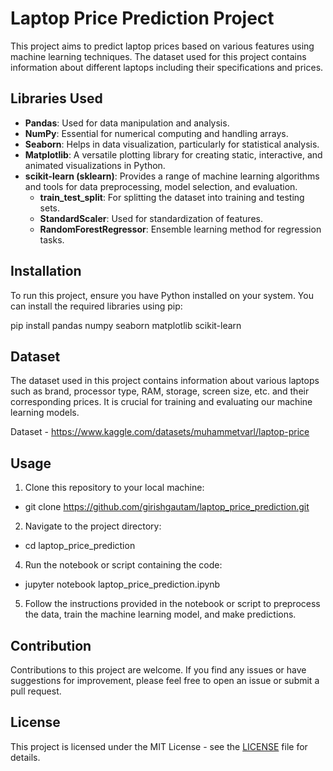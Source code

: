 # Laptop Price Prediction Project

This project aims to predict laptop prices based on various features using machine learning techniques. The dataset used for this project contains information about different laptops including their specifications and prices.

## Libraries Used

- **Pandas**: Used for data manipulation and analysis.
- **NumPy**: Essential for numerical computing and handling arrays.
- **Seaborn**: Helps in data visualization, particularly for statistical analysis.
- **Matplotlib**: A versatile plotting library for creating static, interactive, and animated visualizations in Python.
- **scikit-learn (sklearn)**: Provides a range of machine learning algorithms and tools for data preprocessing, model selection, and evaluation.
  - **train_test_split**: For splitting the dataset into training and testing sets.
  - **StandardScaler**: Used for standardization of features.
  - **RandomForestRegressor**: Ensemble learning method for regression tasks.

## Installation

To run this project, ensure you have Python installed on your system. You can install the required libraries using pip:

pip install pandas numpy seaborn matplotlib scikit-learn

## Dataset

The dataset used in this project contains information about various laptops such as brand, processor type, RAM, storage, screen size, etc. and their corresponding prices. It is crucial for training and evaluating our machine learning models.

Dataset - https://www.kaggle.com/datasets/muhammetvarl/laptop-price

## Usage

1. Clone this repository to your local machine:
- git clone https://github.com/girishgautam/laptop_price_prediction.git

2. Navigate to the project directory:

- cd laptop_price_prediction

4. Run the notebook or script containing the code:

- jupyter notebook laptop_price_prediction.ipynb

5. Follow the instructions provided in the notebook or script to preprocess the data, train the machine learning model, and make predictions.

## Contribution

Contributions to this project are welcome. If you find any issues or have suggestions for improvement, please feel free to open an issue or submit a pull request.

## License

This project is licensed under the MIT License - see the [LICENSE](LICENSE) file for details.
